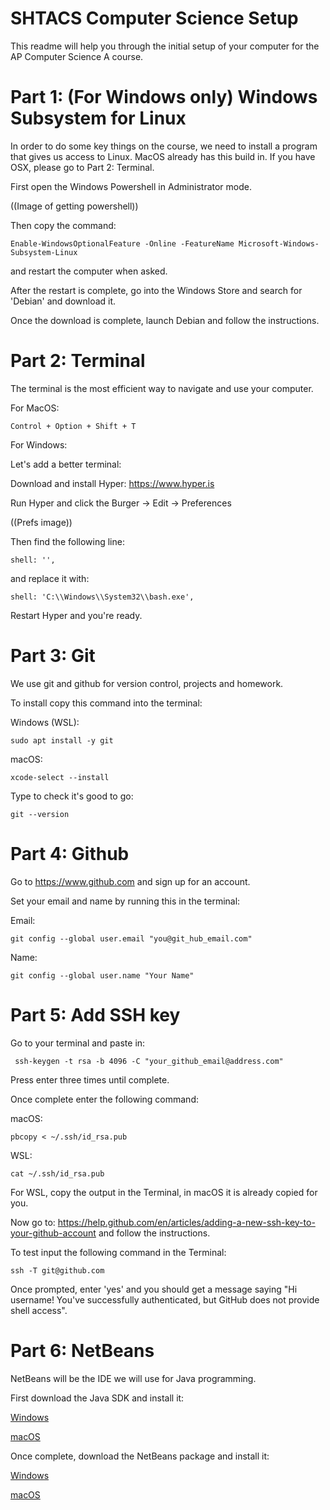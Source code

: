 # SHTACS Computer Science Setup
This readme will help you through the initial setup of your computer for the AP Computer Science A course.

# Part 1: (For Windows only) Windows Subsystem for Linux
In order to do some key things on the course, we need to install a program that gives us access to Linux. MacOS already has this build in. If you have OSX, please go to Part 2: Terminal.

First open the Windows Powershell in Administrator mode.

((Image of getting powershell))

Then copy the command:

```
Enable-WindowsOptionalFeature -Online -FeatureName Microsoft-Windows-Subsystem-Linux
```

and restart the computer when asked.

After the restart is complete, go into the Windows Store and search for 'Debian' and download it.

Once the download is complete, launch Debian and follow the instructions.

# Part 2: Terminal
The terminal is the most efficient way to navigate and use your computer.

For MacOS:
```
Control + Option + Shift + T
```

For Windows:

Let's add a better terminal:

Download and install Hyper: https://www.hyper.is

Run Hyper and click the Burger -> Edit -> Preferences

((Prefs image))

Then find the following line:
```
shell: '',
```
and replace it with:
```
shell: 'C:\\Windows\\System32\\bash.exe',
```

Restart Hyper and you're ready.

# Part 3: Git
We use git and github for version control, projects and homework.

To install copy this command into the terminal:

Windows (WSL):
```
sudo apt install -y git
```

macOS:
```
xcode-select --install
```

Type to check it's good to go:
```
git --version
```


# Part 4: Github

Go to https://www.github.com and sign up for an account.

Set your email and name by running this in the terminal:

Email:
```
git config --global user.email "you@git_hub_email.com"
```
Name:
```
git config --global user.name "Your Name"
```

# Part 5: Add SSH key

Go to your terminal and paste in:
```
 ssh-keygen -t rsa -b 4096 -C "your_github_email@address.com"
```

Press enter three times until complete.

Once complete enter the following command:

macOS:
```
pbcopy < ~/.ssh/id_rsa.pub
```

WSL:
```
cat ~/.ssh/id_rsa.pub
```

For WSL, copy the output in the Terminal, in macOS it is already copied for you.

Now go to: https://help.github.com/en/articles/adding-a-new-ssh-key-to-your-github-account and follow the instructions.

To test input the following command in the Terminal:
```
ssh -T git@github.com
```
Once prompted, enter 'yes' and you should get a message saying "Hi username! You've successfully authenticated, but GitHub does not provide shell access".

# Part 6: NetBeans

NetBeans will be the IDE we will use for Java programming.

First download the Java SDK and install it:

[Windows]()

[macOS]()

Once complete, download the NetBeans package and install it:

[Windows](http://update.testmycode.net/installers/tmc-netbeans_org_mooc/tmc-netbeans_org_mooc_tmcbeans-windows.exe)

[macOS](http://update.testmycode.net/installers/tmc-netbeans_org_mooc/tmc-netbeans_org_mooc_tmcbeans-macosx.tgz)
